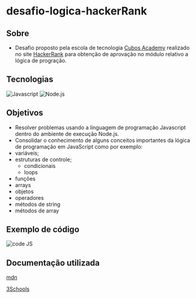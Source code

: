 # desafio-logica-hackerRank

## Sobre

- Desafio proposto pela escola de tecnologia [Cubos Academy](https://cubos.academy/) realizado no site [HackerRank](https://www.hackerrank.com/) para obtenção de aprovação no módulo relativo a lógica de progração.


## Tecnologias

![Javascript](https://img.shields.io/badge/JavaScript-323330?style=for-the-badge&logo=javascript&logoColor=F7DF1E)
![Node.js](https://img.shields.io/badge/Node%20js-339933?style=for-the-badge&logo=nodedotjs&logoColor=white)

## Objetivos
-  Resolver problemas usando a linguagem de programação Javascript dentro do ambiente de execução Node.js.
-  Consolidar o conhecimento de alguns conceitos importantes da lógica de programação em JavaScript como por exemplo:
  - variáveis;
  - estruturas de controle;
    - condicionais
    - loops
  - funções
  - arrays
  - objetos
  - operadores
  - métodos de string
  - métodos de array

## Exemplo de código

![code JS](../desafio-logica-hackerRank/myScreenshot/Screenshot.png)

## Documentação utilizada

[mdn](https://developer.mozilla.org/en-US/)

[3Schools](https://www.w3schools.com/)
